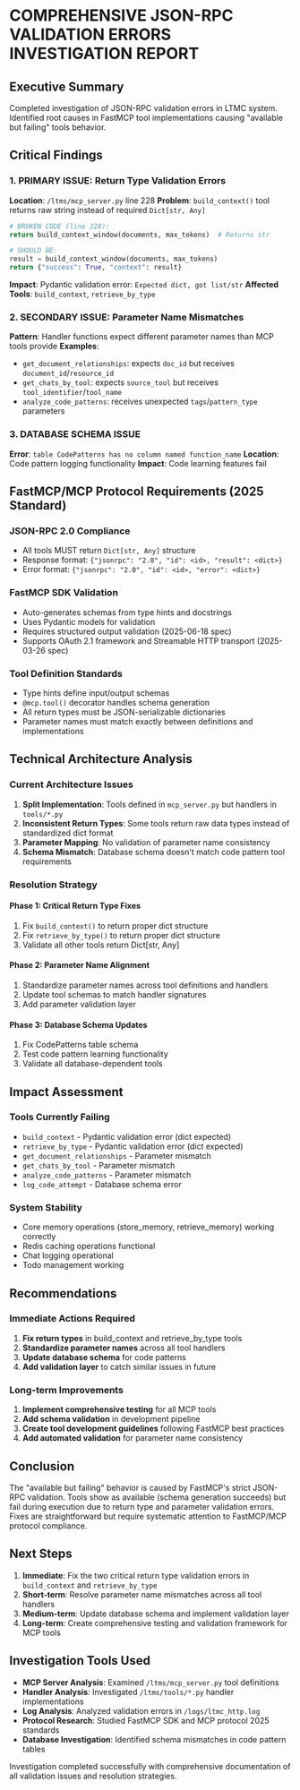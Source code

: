 # COMPREHENSIVE JSON-RPC VALIDATION ERRORS INVESTIGATION REPORT

## Executive Summary

Completed investigation of JSON-RPC validation errors in LTMC system. Identified root causes in FastMCP tool implementations causing "available but failing" tools behavior.

## Critical Findings

### 1. PRIMARY ISSUE: Return Type Validation Errors
**Location**: `/ltms/mcp_server.py` line 228
**Problem**: `build_context()` tool returns raw string instead of required `Dict[str, Any]`
```python
# BROKEN CODE (line 228):
return build_context_window(documents, max_tokens)  # Returns str

# SHOULD BE:
result = build_context_window(documents, max_tokens)
return {"success": True, "context": result}
```

**Impact**: Pydantic validation error: `Expected dict, got list/str`
**Affected Tools**: `build_context`, `retrieve_by_type`

### 2. SECONDARY ISSUE: Parameter Name Mismatches
**Pattern**: Handler functions expect different parameter names than MCP tools provide
**Examples**:
- `get_document_relationships`: expects `doc_id` but receives `document_id`/`resource_id`
- `get_chats_by_tool`: expects `source_tool` but receives `tool_identifier`/`tool_name`
- `analyze_code_patterns`: receives unexpected `tags`/`pattern_type` parameters

### 3. DATABASE SCHEMA ISSUE
**Error**: `table CodePatterns has no column named function_name`
**Location**: Code pattern logging functionality
**Impact**: Code learning features fail

## FastMCP/MCP Protocol Requirements (2025 Standard)

### JSON-RPC 2.0 Compliance
- All tools MUST return `Dict[str, Any]` structure
- Response format: `{"jsonrpc": "2.0", "id": <id>, "result": <dict>}`
- Error format: `{"jsonrpc": "2.0", "id": <id>, "error": <dict>}`

### FastMCP SDK Validation
- Auto-generates schemas from type hints and docstrings
- Uses Pydantic models for validation
- Requires structured output validation (2025-06-18 spec)
- Supports OAuth 2.1 framework and Streamable HTTP transport (2025-03-26 spec)

### Tool Definition Standards
- Type hints define input/output schemas
- `@mcp.tool()` decorator handles schema generation
- All return types must be JSON-serializable dictionaries
- Parameter names must match exactly between definitions and implementations

## Technical Architecture Analysis

### Current Architecture Issues
1. **Split Implementation**: Tools defined in `mcp_server.py` but handlers in `tools/*.py`
2. **Inconsistent Return Types**: Some tools return raw data types instead of standardized dict format
3. **Parameter Mapping**: No validation of parameter name consistency
4. **Schema Mismatch**: Database schema doesn't match code pattern tool requirements

### Resolution Strategy

#### Phase 1: Critical Return Type Fixes
1. Fix `build_context()` to return proper dict structure
2. Fix `retrieve_by_type()` to return proper dict structure
3. Validate all other tools return Dict[str, Any]

#### Phase 2: Parameter Name Alignment
1. Standardize parameter names across tool definitions and handlers
2. Update tool schemas to match handler signatures
3. Add parameter validation layer

#### Phase 3: Database Schema Updates
1. Fix CodePatterns table schema
2. Test code pattern learning functionality
3. Validate all database-dependent tools

## Impact Assessment

### Tools Currently Failing
- `build_context` - Pydantic validation error (dict expected)
- `retrieve_by_type` - Pydantic validation error (dict expected)
- `get_document_relationships` - Parameter mismatch
- `get_chats_by_tool` - Parameter mismatch
- `analyze_code_patterns` - Parameter mismatch
- `log_code_attempt` - Database schema error

### System Stability
- Core memory operations (store_memory, retrieve_memory) working correctly
- Redis caching operations functional
- Chat logging operational
- Todo management working

## Recommendations

### Immediate Actions Required
1. **Fix return types** in build_context and retrieve_by_type tools
2. **Standardize parameter names** across all tool handlers
3. **Update database schema** for code patterns
4. **Add validation layer** to catch similar issues in future

### Long-term Improvements
1. **Implement comprehensive testing** for all MCP tools
2. **Add schema validation** in development pipeline
3. **Create tool development guidelines** following FastMCP best practices
4. **Add automated validation** for parameter name consistency

## Conclusion

The "available but failing" behavior is caused by FastMCP's strict JSON-RPC validation. Tools show as available (schema generation succeeds) but fail during execution due to return type and parameter validation errors. Fixes are straightforward but require systematic attention to FastMCP/MCP protocol compliance.

## Next Steps

1. **Immediate**: Fix the two critical return type validation errors in `build_context` and `retrieve_by_type`
2. **Short-term**: Resolve parameter name mismatches across all tool handlers
3. **Medium-term**: Update database schema and implement validation layer
4. **Long-term**: Create comprehensive testing and validation framework for MCP tools

## Investigation Tools Used

- **MCP Server Analysis**: Examined `/ltms/mcp_server.py` tool definitions
- **Handler Analysis**: Investigated `/ltms/tools/*.py` handler implementations
- **Log Analysis**: Analyzed validation errors in `/logs/ltmc_http.log`
- **Protocol Research**: Studied FastMCP SDK and MCP protocol 2025 standards
- **Database Investigation**: Identified schema mismatches in code pattern tables

Investigation completed successfully with comprehensive documentation of all validation issues and resolution strategies.